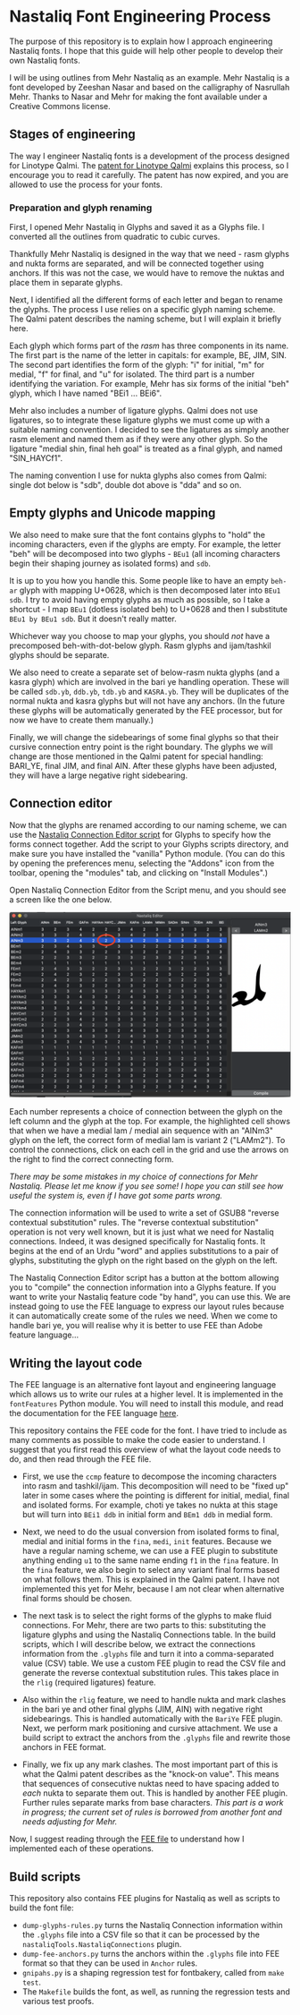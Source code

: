 # Nastaliq Font Engineering Process

The purpose of this repository is to explain how I approach engineering Nastaliq fonts. I hope that this guide will help other people to develop their own Nastaliq fonts.

I will be using outlines from Mehr Nastaliq as an example. Mehr Nastaliq is a font developed by Zeeshan Nasar and based on the calligraphy of Nasrullah Mehr. Thanks to Nasar and Mehr for making the font available under a Creative Commons license.

## Stages of engineering

The way I engineer Nastaliq fonts is a development of the process designed for Linotype Qalmi. The [patent for Linotype Qalmi](GB2208556A.pdf) explains this process, so I encourage you to read it carefully. The patent has now expired, and you are allowed to use the process for your fonts.

### Preparation and glyph renaming

First, I opened Mehr Nastaliq in Glyphs and saved it as a Glyphs file. I converted all the outlines from quadratic to cubic curves.

Thankfully Mehr Nastaliq is designed in the way that we need - rasm glyphs and nukta forms are separated, and will be connected together using anchors. If this was not the case, we would have to remove the nuktas and place them in separate glyphs.

Next, I identified all the different forms of each letter and began to rename the glyphs. The process I use relies on a specific glyph naming scheme. The Qalmi patent describes the naming scheme, but I will explain it briefly here.

Each glyph which forms part of the *rasm* has three components in its name. The first part is the name of the letter in capitals: for example, BE, JIM, SIN. The second part identifies the form of the glyph: "i" for initial, "m" for medial, "f" for final, and "u" for isolated. The third part is a number identifying the variation. For example, Mehr has six forms of the initial "beh" glyph, which I have named "BEi1 ... BEi6".

Mehr also includes a number of ligature glyphs. Qalmi does not use ligatures, so to integrate these ligature glyphs we must come up with a suitable naming convention. I decided to see the ligatures as simply another rasm element and named them as if they were any other glyph. So the ligature "medial shin, final heh goal" is treated as a final glyph, and named "SIN_HAYCf1".

The naming convention I use for nukta glyphs also comes from Qalmi: single dot below is "sdb", double dot above is "dda" and so on.

## Empty glyphs and Unicode mapping

We also need to make sure that the font contains glyphs to "hold" the incoming characters, even if the glyphs are empty. For example, the letter "beh" will be decomposed into two glyphs - `BEu1` (all incoming characters begin their shaping journey as isolated forms) and `sdb`.

It is up to you how you handle this. Some people like to have an empty `beh-ar` glyph with mapping U+0628, which is then decomposed later into `BEu1 sdb`. I try to avoid having empty glyphs as much as possible, so I take a shortcut - I map `BEu1` (dotless isolated beh) to U+0628 and then I substitute `BEu1 by BEu1 sdb`. But it doesn't really matter.

Whichever way you choose to map your glyphs, you should *not* have a precomposed beh-with-dot-below glyph. Rasm glyphs and ijam/tashkil glyphs should be separate.

We also need to create a separate set of below-rasm nukta glyphs (and a kasra glyph) which are involved in the bari ye handling operation. These will be called `sdb.yb`, `ddb.yb`, `tdb.yb` and `KASRA.yb`. They will be duplicates of the normal nukta and kasra glyphs but will not have any anchors. (In the future these glyphs will be automatically generated by the FEE processor, but for now we have to create them manually.)

Finally, we will change the sidebearings of some final glyphs so that their cursive connection entry point is the right boundary. The glyphs we will change are those mentioned in the Qalmi patent for special handling: BARI_YE, final JIM, and final AIN. After these glyphs have been adjusted, they will have a large negative right sidebearing.

## Connection editor

Now that the glyphs are renamed according to our naming scheme, we can use the [Nastaliq Connection Editor script](https://github.com/simoncozens/GlyphsScripts/blob/master/Nastaliq%20Connection%20Editor.py) for Glyphs to specify how the forms connect together. Add the script to your Glyphs scripts directory, and make sure you have installed the "vanilla" Python module. (You can do this by opening the preferences menu, selecting the "Addons" icon from the toolbar, opening the "modules" tab, and clicking on "Install Modules".)

Open Nastaliq Connection Editor from the Script menu, and you should see a screen like the one below.

![nastaliq-connection-editor.png](nastaliq-connection-editor.png)

Each number represents a choice of connection between the glyph on the left column and the glyph at the top. For example, the highlighted cell shows that when we have a medial lam / medial ain sequence with an "AINm3" glyph on the left, the correct form of medial lam is variant 2 ("LAMm2"). To control the connections, click on each cell in the grid and use the arrows on the right to find the correct connecting form.

*There may be some mistakes in my choice of connections for Mehr Nastaliq. Please let me know if you see some! I hope you can still see how useful the system is, even if I have got some parts wrong.*

The connection information will be used to write a set of GSUB8 "reverse contextual substitution" rules. The "reverse contextual substitution" operation is not very well known, but it is just what we need for Nastaliq connections. Indeed, it was designed specifically for Nastaliq fonts. It begins at the end of an Urdu "word" and applies substitutions to a pair of glyphs, substituting the glyph on the right based on the glyph on the left.

The Nastaliq Connection Editor script has a button at the bottom allowing you to "compile" the connection information into a Glyphs feature. If you want to write your Nastaliq feature code "by hand", you can use this. We are instead going to use the FEE language to express our layout rules because it can automatically create some of the rules we need. When we come to handle bari ye, you will realise why it is better to use FEE than Adobe feature language...

## Writing the layout code

The FEE language is an alternative font layout and engineering language which allows us to write our rules at a higher level. It is implemented in the `fontFeatures` Python module. You will need to install this module, and read the documentation for the FEE language [here](https://fontfeatures.readthedocs.io/en/latest/fee-format.html).

This repository contains the FEE code for the font. I have tried to include as many comments as possible to make the code easier to understand. I suggest that you first read this overview of what the layout code needs to do, and then read through the FEE file.

* First, we use the `ccmp` feature to decompose the incoming characters into rasm and tashkil/ijam. This decomposition will need to be "fixed up" later in some cases where the pointing is different for initial, medial, final and isolated forms. For example, choti ye takes no nukta at this stage but will turn into `BEi1 ddb` in initial form and `BEm1 ddb` in medial form.

* Next, we need to do the usual conversion from isolated forms to final, medial and initial forms in the `fina`,  `medi`, `init` features. Because we have a regular naming scheme, we can use a FEE plugin to substitute anything ending `u1` to the same name ending `f1` in the `fina` feature. In the `fina` feature, we also begin to select any variant final forms based on what follows them. This is explained in the Qalmi patent. I have not implemented this yet for Mehr, because I am not clear when alternative final forms should be chosen.

* The next task is to select the right forms of the glyphs to make fluid connections. For Mehr, there are two parts to this: substituting the ligature glyphs and using the Nastaliq Connections table. In the build scripts, which I will describe below, we extract the connections information from the `.glyphs` file and turn it into a comma-separated value (CSV) table. We use a custom FEE plugin to read the CSV file and generate the reverse contextual substitution rules. This takes place in the `rlig` (required ligatures) feature.

* Also within the `rlig` feature, we need to handle nukta and mark clashes in the bari ye and other final glyphs (JIM, AIN) with negative right sidebearings. This is handled automatically with the `BariYe` FEE plugin.
Next, we perform mark positioning and cursive attachment. We use a build script to extract the anchors from the `.glyphs` file and rewrite those anchors in FEE format.

* Finally, we fix up any mark clashes. The most important part of this is what the Qalmi patent describes as the "knock-on value". This means that sequences of consecutive nuktas need to have spacing added to *each* nukta to separate them out. This is handled by another FEE plugin. Further rules separate marks from base characters. *This part is a work in progress; the current set of rules is borrowed from another font and needs adjusting for Mehr.*

Now, I suggest reading through the [FEE file](mehr.fee) to understand how I implemented each of these operations.

## Build scripts

This repository also contains FEE plugins for Nastaliq as well as scripts to build the font file:

* `dump-glyphs-rules.py` turns the Nastaliq Connection information within the `.glyphs` file into a CSV file so that it can be processed by the `nastaliqTools.NastaliqConnections` plugin.
* `dump-fee-anchors.py` turns the anchors within the `.glyphs` file into FEE format so that they can be used in `Anchor` rules.
* `gnipahs.py` is a shaping regression test for fontbakery, called from `make test`.
* The `Makefile` builds the font, as well, as running the regression tests and various test proofs.



